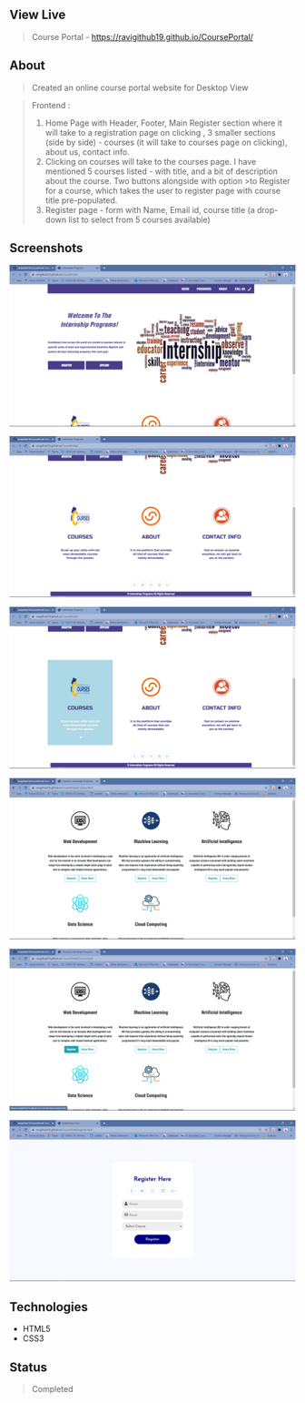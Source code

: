 ## View Live
> Course Portal - https://ravigithub19.github.io/CoursePortal/

## About
> Created an online course portal website for Desktop View

>Frontend :
>1. Home Page with Header, Footer, Main Register section where it will take to a registration page on clicking , 3 smaller sections (side by side) - courses (it will take to courses page on clicking), about us, contact info.
>2. Clicking on courses will take to the courses page. I have mentioned 5 courses listed - with title, and a bit of description about the course. Two buttons alongside with option >to Register for a course, which takes the user to register page with course title pre-populated.
>3. Register page - form with Name, Email id, course title (a drop-down list to select from 5 courses available)

## Screenshots
![Example screenshot](img/01.png)<br>

![Example screenshot](img/02.png)<br>

![Example screenshot](img/03.png)<br>

![Example screenshot](img/04.png)<br>

![Example screenshot](img/05.png)<br>

![Example screenshot](img/06.png)<br>

## Technologies
* HTML5
* CSS3

## Status
> Completed
